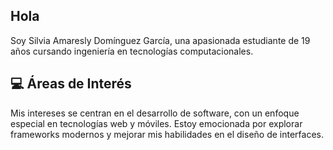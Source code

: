 ## Hola
Soy Silvia Amaresly Domínguez García, una apasionada estudiante de 19 años cursando ingeniería en tecnologías computacionales. 
## 💻 Áreas de Interés
Mis intereses se centran en el desarrollo de software, con un enfoque especial en tecnologías web y móviles. Estoy emocionada por explorar frameworks modernos y mejorar mis habilidades en el diseño de interfaces.
